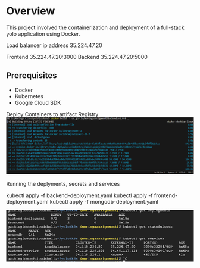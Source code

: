 # Overview
This project involved the containerization and deployment of a full-stack yolo application using Docker.

Load balancer ip address 35.224.47.20

Frontend  35.224.47.20:3000
Backend  35.224.47.20:5000

## Prerequisites
- Docker
- Kubernetes
- Google Cloud SDK

Deploy Containers to artifact Registry
![Deploy Containers to registry](image-1.png)

Running the deplyments, secrets and services

kubectl apply -f backend-deployment.yaml
kubectl apply -f frontend-deployment.yaml
kubectl apply -f mongodb-deployment.yaml

![Deployments](image-2.png)
